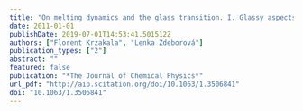 ```yaml
---
title: "On melting dynamics and the glass transition. I. Glassy aspects of melting dynamics"
date: 2011-01-01
publishDate: 2019-07-01T14:53:41.501512Z
authors: ["Florent Krzakala", "Lenka Zdeborová"]
publication_types: ["2"]
abstract: ""
featured: false
publication: "*The Journal of Chemical Physics*"
url_pdf: "http://aip.scitation.org/doi/10.1063/1.3506841"
doi: "10.1063/1.3506841"
---
```


